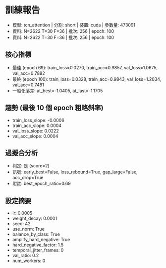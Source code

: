 # 訓練報告
- 模型: tcn_attention  | 分割: short  | 裝置: cuda  | 參數量: 473091
- 資料: N=2622 T=30 F=36  | 批次: 256  | epoch: 100
- 資料: N=2622 T=30 F=36  | 批次: 256  | epoch: 100

## 核心指標
- 最佳 (epoch 69): train_loss=0.0270, train_acc=0.9857, val_loss=1.0675, val_acc=0.7882
- 最終 (epoch 100): train_loss=0.0328, train_acc=0.9843, val_loss=1.2034, val_acc=0.7481
- 一般化落差: at_best=-1.0405, at_last=-1.1705

## 趨勢 (最後 10 個 epoch 粗略斜率)
- train_loss_slope: -0.0006
- train_acc_slope: 0.0004
- val_loss_slope: 0.0222
- val_acc_slope: 0.0004

## 過擬合分析
- 判定: 是 (score=2)
- 訊號: early_best=False, loss_rebound=True, gap_large=False, acc_drop=True
- 附註: best_epoch_ratio=0.69

## 設定摘要
- lr: 0.0005
- weight_decay: 0.0001
- seed: 42
- use_norm: True
- balance_by_class: True
- amplify_hard_negative: True
- hard_negative_factor: 1.5
- temporal_jitter_frames: 0
- val_ratio: 0.2
- num_workers: 0